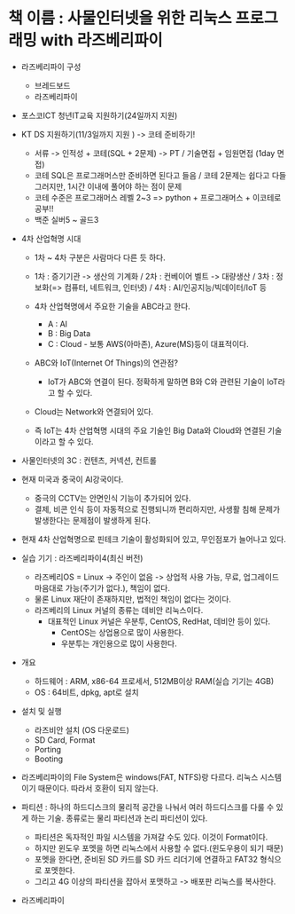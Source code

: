 # 책 이름 : 사물인터넷을 위한 리눅스 프로그래밍 with 라즈베리파이

- 라즈베리파이 구성
  - 브레드보드
  - 라즈베리파이

- 포스코ICT 청년IT교육 지원하기(24일까지 지원)
- KT DS 지원하기(11/3일까지 지원 ) -> 코테 준비하기!
  - 서류 -> 인적성 + 코테(SQL + 2문제) -> PT / 기술면접 + 임원면접 (1day 면접)
  - 코테 SQL은 프로그래머스만 준비하면 된다고 들음 / 코테 2문제는 쉽다고 다들 그러지만, 1시간 이내에 풀어야 하는 점이 문제
  - 코테 수준은 프로그래머스 레벨 2~3 => python + 프로그래머스 + 이코테로 공부!!
  - 백준 실버5 ~ 골드3

- 4차 산업혁명 시대
  - 1차 ~ 4차 구분은 사람마다 다른 듯 하다.
  - 1차 : 증기기관 -> 생산의 기계화 / 2차 : 컨베이어 벨트 -> 대량생산 / 3차 : 정보화(=> 컴퓨터, 네트워크, 인터넷) / 4차 : AI/인공지능/빅데이터/IoT 등 
  - 4차 산업혁명에서 주요한 기술을 ABC라고 한다.
    - A : AI
    - B : Big Data
    - C : Cloud - 보통 AWS(아마존), Azure(MS)등이 대표적이다.

  - ABC와 IoT(Internet Of Things)의 연관점?
    - IoT가 ABC와 연결이 된다. 정확하게 말하면 B와 C와 관련된 기술이 IoT라고 할 수 있다.
  - Cloud는 Network와 연결되어 있다.
  - 즉 IoT는 4차 산업혁명 시대의 주요 기술인 Big Data와 Cloud와 연결된 기술이라고 할 수 있다.

- 사물인터넷의 3C : 컨텐츠, 커넥션, 컨트롤

- 현재 미국과 중국이 AI강국이다.
  - 중극의 CCTV는 안면인식 기능이 추가되어 있다.
  - 결제, 비콘 인식 등이 자동적으로 진행되니까 편리하지만, 사생활 침해 문제가 발생한다는 문제점이 발생하게 된다.


- 현재 4차 산업혁명으로 핀테크 기술이 활성화되어 있고, 무인점포가 늘어나고 있다.

- 실습 기기 : 라즈베리파이4(최신 버전)
  - 라즈베리OS = Linux -> 주인이 없음 -> 상업적 사용 가능, 무료, 업그레이드 마음대로 가능(주기가 없다.), 책임이 없다.
  - 물론 Linux 재단이 존재하지만, 법적인 책임이 없다는 것이다.
  - 라즈베리의 Linux 커널의 종류는 데비안 리눅스이다.
    - 대표적인 Linux 커널은 우분투, CentOS, RedHat, 데비안 등이 있다.
      - CentOS는 상업용으로 많이 사용한다.
      - 우분투는 개인용으로 많이 사용한다.

- 개요
  - 하드웨어 : ARM, x86-64 프로세서, 512MB이상 RAM(실습 기기는 4GB)
  - OS : 64비트, dpkg, apt로 설치

- 설치 및 실행
  - 라즈비안 설치 (OS 다운로드)
  - SD Card, Format
  - Porting
  - Booting

- 라즈베리파이의 File System은 windows(FAT, NTFS)랑 다르다. 리눅스 시스템이기 때문이다. 따라서 호환이 되지 않는다.
- 파티션 : 하나의 하드디스크의 물리적 공간을 나눠서 여러 하드디스크를 다룰 수 있게 하는 기술. 종류로는 물리 파티션과 논리 파티션이 있다.
  - 파티션은 독자적인 파일 시스템을 가져갈 수도 있다. 이것이 Format이다.
  - 하지만 윈도우 포멧을 하면 리눅스에서 사용할 수 없다.(윈도우용이 되기 때문)
  - 포멧을 한다면, 준비된 SD 카드를 SD 카드 리더기에 연결하고 FAT32 형식으로 포멧한다.
  - 그리고 4G 이상의 파티션을 잡아서 포맷하고 -> 배포판 리눅스를 복사한다.

- 라즈베리파이
